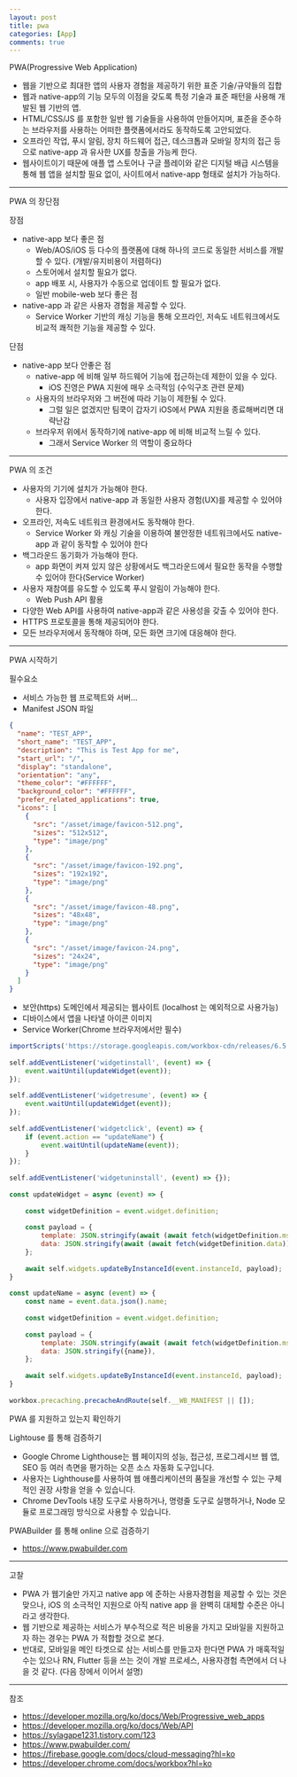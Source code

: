 ```yaml
---
layout: post
title: pwa
categories: [App]
comments: true
---
```


PWA(Progressive Web Application)

- 웹을 기반으로 최대한 앱의 사용자 경험을 제공하기 위한 표준 기술/규약들의 집합
- 웹과 native-app의 기능 모두의 이점을 갖도록 특정 기술과 표준 패턴을 사용해 개발된 웹 기반의 앱.
- HTML/CSS/JS 를 포함한 일반 웹 기술들을 사용하여 만들어지며, 표준을 준수하는 브라우저를 사용하는 어떠한 플랫폼에서라도 동작하도록 고안되었다.
- 오프라인 작업, 푸시 알림, 장치 하드웨어 접근, 데스크톱과 모바일 장치의 접근 등으로 native-app 과 유사한 UX를 창출을 가능케 한다.
- 웹사이트이기 때문에 애플 앱 스토어나 구글 플레이와 같은 디지털 배급 시스템을 통해 웹 앱을 설치할 필요 없이, 사이트에서 native-app 형태로 설치가 가능하다.

------------

PWA 의 장단점

장점
- native-app 보다 좋은 점
  - Web/AOS/iOS 등 다수의 플랫폼에 대해 하나의 코드로 동일한 서비스를 개발할 수 있다. (개발/유지비용이 저렴하다)
  - 스토어에서 설치할 필요가 없다.
  - app 배포 시, 사용자가 수동으로 업데이트 할 필요가 없다.
  - 일반 mobile-web 보다 좋은 점
- native-app 과 같은 사용자 경험을 제공할 수 있다.
  - Service Worker 기반의 캐싱 기능을 통해 오프라인, 저속도 네트워크에서도 비교적 쾌적한 기능을 제공할 수 있다.

단점
- native-app 보다 안좋은 점
  - native-app 에 비해 일부 하드웨어 기능에 접근하는데 제한이 있을 수 있다.
    - iOS 진영은 PWA 지원에 매우 소극적임 (수익구조 관련 문제)
  - 사용자의 브라우저와 그 버전에 따라 기능이 제한될 수 있다.
    - 그럴 일은 없겠지만 팀쿡이 갑자기 iOS에서 PWA 지원을 종료해버리면 대략난감
  - 브라우저 위에서 동작하기에 native-app 에 비해 비교적 느릴 수 있다.
    - 그래서 Service Worker 의 역할이 중요하다

------------

PWA 의 조건
- 사용자의 기기에 설치가 가능해야 한다.
  - 사용자 입장에서 native-app 과 동일한 사용자 경험(UX)를 제공할 수 있어야 한다.
- 오프라인, 저속도 네트워크 환경에서도 동작해야 한다.
  - Service Worker 와 캐싱 기술을 이용하여 불안정한 네트워크에서도 native-app 과 같이 동작할 수 있어야 한다
- 백그라운드 동기화가 가능해야 한다.
  - app 화면이 켜져 있지 않은 상황에서도 백그라운드에서 필요한 동작을 수행할 수 있어야 한다(Service Worker)
- 사용자 재참여를 유도할 수 있도록 푸시 알림이 가능해야 한다.
  - Web Push API 활용
- 다양한 Web API를 사용하여 native-app과 같은 사용성을 갖출 수 있어야 한다.
- HTTPS 프로토콜을 통해 제공되어야 한다.
- 모든 브라우저에서 동작해야 하며, 모든 화면 크기에 대응해야 한다.

------------

PWA 시작하기

필수요소
- 서비스 가능한 웹 프로젝트와 서버...
- Manifest JSON 파일
``` json
{
  "name": "TEST_APP",
  "short_name": "TEST_APP",
  "description": "This is Test App for me",
  "start_url": "/",
  "display": "standalone",
  "orientation": "any",
  "theme_color": "#FFFFFF",
  "background_color": "#FFFFFF", 
  "prefer_related_applications": true,
  "icons": [
    {
      "src": "/asset/image/favicon-512.png",
      "sizes": "512x512",
      "type": "image/png"
    },
    {
      "src": "/asset/image/favicon-192.png",
      "sizes": "192x192",
      "type": "image/png"
    },
    {
      "src": "/asset/image/favicon-48.png",
      "sizes": "48x48",
      "type": "image/png"
    },
    {
      "src": "/asset/image/favicon-24.png",
      "sizes": "24x24",
      "type": "image/png"
    }
  ]
}
```
- 보안(https) 도메인에서 제공되는 웹사이트 (localhost 는 예외적으로 사용가능)
- 디바이스에서 앱을 나타낼 아이콘 이미지
- Service Worker(Chrome 브라우저에서만 필수)

``` javascript
importScripts('https://storage.googleapis.com/workbox-cdn/releases/6.5.4/workbox-sw.js');
 
self.addEventListener('widgetinstall', (event) => {
    event.waitUntil(updateWidget(event));
});
 
self.addEventListener('widgetresume', (event) => {
    event.waitUntil(updateWidget(event));
});
 
self.addEventListener('widgetclick', (event) => {
    if (event.action == "updateName") {
        event.waitUntil(updateName(event));
    }
});
 
self.addEventListener('widgetuninstall', (event) => {});
 
const updateWidget = async (event) => {
 
    const widgetDefinition = event.widget.definition;
 
    const payload = {
        template: JSON.stringify(await (await fetch(widgetDefinition.msAcTemplate)).json()),
        data: JSON.stringify(await (await fetch(widgetDefinition.data)).json()),
    };
 
    await self.widgets.updateByInstanceId(event.instanceId, payload);
}
 
const updateName = async (event) => {
    const name = event.data.json().name;
 
    const widgetDefinition = event.widget.definition;
 
    const payload = {
        template: JSON.stringify(await (await fetch(widgetDefinition.msAcTemplate)).json()),
        data: JSON.stringify({name}),
    };
 
    await self.widgets.updateByInstanceId(event.instanceId, payload);
}
 
workbox.precaching.precacheAndRoute(self.__WB_MANIFEST || []);
```

PWA 를 지원하고 있는지 확인하기

Lightouse 를 통해 검증하기
- Google Chrome Lighthouse는 웹 페이지의 성능, 접근성, 프로그레시브 웹 앱, SEO 등 여러 측면을 평가하는 오픈 소스 자동화 도구입니다.
- 사용자는 Lighthouse를 사용하여 웹 애플리케이션의 품질을 개선할 수 있는 구체적인 권장 사항을 얻을 수 있습니다.
- Chrome DevTools 내장 도구로 사용하거나, 명령줄 도구로 실행하거나, Node 모듈로 프로그래밍 방식으로 사용할 수 있습니다.

PWABuilder 를 통해 online 으로 검증하기
- https://www.pwabuilder.com

------------

고찰

- PWA 가 웹기술만 가지고 native app 에 준하는 사용자경험을 제공할 수 있는 것은 맞으나, iOS 의 소극적인 지원으로 아직 native app 을 완벽히 대체할 수준은 아니라고 생각한다.
- 웹 기반으로 제공하는 서비스가 부수적으로 적은 비용을 가지고 모바일을 지원하고자 하는 경우는 PWA 가 적합할 것으로 본다.
- 반대로, 모바일을 메인 타겟으로 삼는 서비스를 만들고자 한다면 PWA 가 매혹적일수는 있으나 RN, Flutter 등을 쓰는 것이 개발 프로세스, 사용자경험 측면에서 더 나을 것 같다. (다음 장에서 이어서 설명)

------------

참조
- https://developer.mozilla.org/ko/docs/Web/Progressive_web_apps
- https://developer.mozilla.org/ko/docs/Web/API
- https://sylagape1231.tistory.com/123
- https://www.pwabuilder.com/
- https://firebase.google.com/docs/cloud-messaging?hl=ko
- https://developer.chrome.com/docs/workbox?hl=ko
